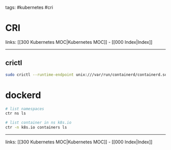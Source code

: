 tags: #kubernetes #cri

# CRI

links: [[300 Kubernetes MOC|Kubernetes MOC]] - [[000 Index|Index]]

---
## crictl

```bash
sudo crictl --runtime-endpoint unix:///var/run/containerd/containerd.sock ps -a
```

# dockerd

```bash
# list namespaces
ctr ns ls

# list container in ns k8s.io
ctr -n k8s.io containers ls
```

---
links: [[300 Kubernetes MOC|Kubernetes MOC]] - [[000 Index|Index]]